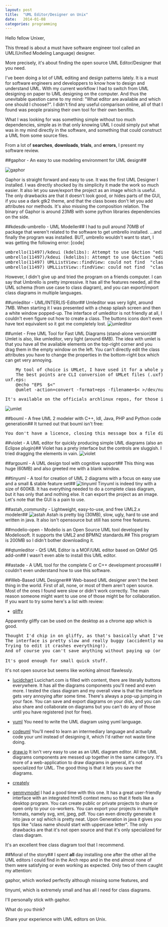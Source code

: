 ```yaml
---
layout: post
title:  "UML Editor/Designer on Unix"
date:   2014-01-08
categories: programming
---
```


Hello fellow Unixer,

This thread is about a must have software engineer tool called an 
UML(Unified Modeling Language) designer.

More precisely, it's about finding the open source UML Editor/Designer that you need.

I've been doing a lot of UML editing and design patterns lately. 
It is a must for software engineers and developpers to know how 
to design and understand UML. With my current workflow I had to switch
from UML designing on paper to UML designing on the computer.
And thus the unevitable question came to my mind: "What editor are available 
and which one should I choose?". I didn't find any useful comparison online, 
all of that I found was people praising their own tool for their own benifits.

What I was looking for was something simple without too much dependencies, 
simple as in that only knowing UML I could simply put what was in my mind 
directly in the software, and something that could construct a UML from some source files.

From a lot of __searches__, __downloads__, __trials__, and __errors__, I present my software review.

##gaphor - An easy to use modeling environment for UML design##

![gaphor]({{site.baseurl}}/assets/gaphor.png)

Gaphor is straight forward and easy to use. It was the first UML Designer I installed.
I was directly shocked by its simplicity it made the work so much easier. It also let you
save/export the project as an image which is useful.
The only drawbacks are that it doesn't look good, or hides parts of the GUI, 
if you use a dark gtk2 theme, and that the class boxes don't let you add attributes nor methods. 
It's also missing the composition relation.
The binary of Gaphor is around 23MB with some python libraries dependencies on the side.

##kdesdk-umbrello - UML Modeller##
I had to pull around 70MB of package that weren't related to the software to get umbrello installed.
...and finally the program was installed. BUT, umbrello wouldn't want to start, I was
getting the following error:
[code]
<pre>
umbrello(11497)/kdeui (kdelibs): Attempt to use QAction "edit_undo" with KXMLGUIFactory! 
umbrello(11497)/kdeui (kdelibs): Attempt to use QAction "edit_redo" with KXMLGUIFactory! 
umbrello(11497) UMLListView::findView: could not find  "class diagram"  in  UMLListViewItem: "Logical View", type="lvt_Logical_View", id="Logical View", children=1 
umbrello(11497) UMLListView::findView: could not find  "class diagram"  in  UMLListViewItem: "Logical View", type="lvt_Logical_View", id="Logical View", children=1
</pre>
However, I didn't give up and tried the program on a friends computer. I can say that Umbrello is
pretty impressive. It has all the features needed, all the UML schema (from use case to class diagram),
 and you can export/import class diagrams in multiple languages.

##umleditor - UML/INTERLIS-Editor##
Umleditor was very light, around 7MB.
When starting it I was presented with a cheap splash screen and then a white window popped-up.
The interface of umleditor is not friendly at all, I couldn't even figure out how to create a class.
The buttons icons don't even have text equivalent so it got me completely lost.
![umleditor]({{site.baseurl}}/assets/umleditor.png)

##umlet - Free UML Tool for Fast UML Diagrams (stand-alone version)##
Umlet is also, like umleditor, very light (around 6MB).
The idea with umlet is that you have all the available elements on the top-right corner and you drag them
in the empty window on the left.
You can't directly edit the class attributes you have to change the properties in the bottom-right box which can get very annoying.
<pre>
    My tool of choice is UMLet, I have used it for a whole year now, and I must say that it works perfectly !
    The best points are CLI conversion of UMLet files (.uxf) to other format (.pdf, .jpg, .eps). I use it via a Makefile to integrate diagrams in my LaTeX documents, that awesome :
uxf.eps:
	@echo "EPS  $<"
	@umlet -action=convert -format=eps -filename=$< >/dev/null
</pre>

<pre>
It's available on the officials archlinux repos, for those interested (in [community]).
</pre>
![umlet]({{site.baseurl}}/assets/umlet.png)

##bouml - A free UML 2 modeler with C++, Idl, Java, PHP and Python code generation##
It turned out that bouml isn't free:
<pre>
You don't have a licence, closing this message box a file dialog will appear proposing you to save a 'licence request file', please refer to http://www.bouml.fr/pricing.html to know how to use it to get a license
</pre>

##violet - A UML editor for quickly producing simple UML diagrams (also an Eclipse plugin)##
Violet has a prety interface but the controls are sluggish.
I tried dragging the elements in vain.
![violet]({{site.baseurl}}/assets/violet.png)

##argouml - A UML design tool with cognitive support##
This thing was huge (60MB) and also greeted me with a blank window.

##tinyuml - A tool for creation of UML 2 diagrams with a focus on easy use and a small & stable feature set##
![tinyuml]({{site.baseurl}}/assets/tinyuml.png)
Tinyuml is indeed tiny with a size of 600KB. 
It has everything needed to do a complete class diagram, but it has only that and nothing else.
It can export the project as an image.
Let's note that the GUI is a pain to use.

##astah_community - Lightweight, easy-to-use, and free UML2.x modeler##
![astah]({{site.baseurl}}/assets/astah.png)
Astah is pretty big (30MB), slow, ugly, hard to use and written in java.
It also isn't opensource but still has some free features.


##modelio-open - Modelio is an Open Source UML tool developed by Modeliosoft. It supports the UML2 and BPMN2 standards.##
This program is 200MB so I didn't bother downloading it.

##qtumleditor - Qt5 UML Editor is a MOF/UML editor based on QtMof Qt5 add-on##
I wasn't even able to install this UML editor.

##astade - A UML tool for the complete C or C++ development process##
I couldn't even understand how to use this software.

##Web-Based UML Designer##
Web-based UML designer aren't the best thing in the world.
First of all, none, or most of them aren't open source.
Most of the ones I found were slow or didn't work correctly.
The main reason someone might want to use one of those might be for collaboration.
If you want to try some here's a list with review:

 * [gliffy](https://www.gliffy.com/)

Apparently gliffy can be used on the desktop as a chrome app which is good.
<pre>
Thought I'd chip in on gliffy, as that's basically what I've been using and I hate it.
The interface is pretty slow and really buggy (accidently made a mistake on a textbox?
Trying to edit it crashes everything!).
And of course you can't save anything without paying up (or at least making an account).

It's good enough for small quick stuff.
</pre>

It's not open source but seems like working almost flawlessly.

 * [lucidchart](https://www.lucidchart.com/)
  Lucichart.com is filled with content, there are literally buttons everywhere.
  It has all the diagrams components you'll need and even more. I tested the class diagram and my overall view is that
  the interface gets very annoying after some time. There's always a pop-up jumping in your face.
  You can save and export diagrams on your disk, and you can also share and collaborate on 
  diagrams but you can't do any of those until you have registered (not for free).

 * [yuml](http://www.yuml.me/)
You need to write the UML diagram using yuml language.

 * [codeuml](http://www.codeuml.com/)
You'll need to learn an intermediary language and actually code your uml instead of designing it, which I'd rather not waste time doing.

 * [draw.io](https://www.draw.io/)
It isn't very easy to use as an UML diagram editor. All the UML diagrams components are messed up together
in the same category. It's more of a web-application to draw diagrams in general, it's not specialized for UML.
The good thing is that it lets you save the diagrams.

 * [creately](http://creately.com/)

 * [genmymodel](http://genmymodel.com)
I had a good time with this one.
It has a great user-friendly interface with an integrated html5 context menu so that it feels
like a desktop program. You can create public or private projects to share or open only to your co-workers.
You can export your projects in multiple formats, namely svg, xml, jpeg, pdf. You can even directly generate it into
java or sql which is pretty neat. Upon Generation in java it gives you tips like "class name should start with uppercase letter".
The only drawbacks are that it's not open source and that it's only specialized for class diagram.


It's an excellent free class diagram tool that I recommend.


##Moral of the story##
I spent **all** day installing one after the other all the UML editors I could find in the Arch repo
and in the end almost none of them were satisfying or even working as expected.
Only two of them caught my attention:

gaphor, which worked perfectly although missing some features, and

tinyuml, which is extremely small and has all I need for class diagrams.

I'll personally stick with gaphor.

What do you think?

Share your experience with UML editors on Unix.
